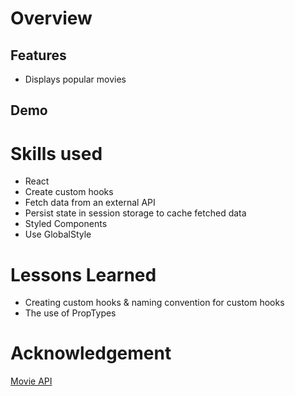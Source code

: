 # Overview

## Features
- Displays popular movies

## Demo

# Skills used
- React
 - Create custom hooks
 - Fetch data from an external API
 - Persist state in session storage to cache fetched data
- Styled Components
 - Use GlobalStyle

# Lessons Learned
- Creating custom hooks & naming convention for custom hooks
- The use of PropTypes

# Acknowledgement
[Movie API](https://www.themoviedb.org/)